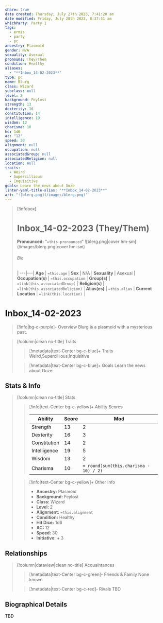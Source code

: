 ```yaml
---
share: true
date created: Thursday, July 27th 2023, 7:41:20 am
date modified: Friday, July 28th 2023, 8:37:51 am
whichParty: Party 1
tags:
  - ermis
  - party
  - pc
ancestry: Plasmoid
gender: N/A
sexuality: Asexual
pronouns: They/Them
condition: Healthy
aliases:
  - "**Inbox_14-02-2023**"
type: pc
name: Blurg
class: Wizard
subclass: null
level: 2
background: Feylost
strength: 13
dexterity: 16
constitution: 14
intelligence: 19
wisdom: 13
charisma: 10
hd: 1d6
ac: "12"
speed: 30
alignment: null
occupation: null
associatedGroup: null
associatedReligion: null
location: null
traits:
  - Weird
  - Supercillious
  - Inquisitive
goals: Learn the news about Ooze
linter-yaml-title-alias: "**Inbox_14-02-2023**"
art: "![blerg.png](/images/blerg.png)"
---
```


> [!infobox]
> # Inbox_14-02-2023 (They/Them)
> **Pronounced:**  "`=this.pronounced`"
> ![blerg.png|cover hm-sm](/images/blerg.png|cover hm-sm)
> ###### Bio
>  |
> ---|---|
> **Age** | `=this.age` |
> **Sex** | N/A |
> **Sexuality** | Asexual |
> **Occupation(s)** | `=this.occupation` |
> **Group(s)** | `=link(this.associatedGroup)` |
> **Religion(s)** | `=link(this.associatedReligion)` |
> **Alias(es)** | `=this.alias` |
> **Current Location** | `=link(this.location)` |

# **Inbox_14-02-2023**
> [!info|bg-c-purple]- Overview
> Blurg is a plasmoid with a mysterious past.

> [!column|clean no-title] Traits
> > [!metadata|text-Center bg-c-blue]+ Traits
> > Weird,Supercillious,Inquisitive
> 
> > [!metadata|text-Center bg-c-blue]+ Goals
> > Learn the news about Ooze

## Stats & Info
> [!column|clean no-title] Stats
> > [!info|text-Center bg-c-yellow]+ Ability Scores
> > 
>  > | Ability      | Score                | Mod                                        |
>  > |--------------|----------------------|--------------------------------------------|
>  > | Strength     | 13     | 2     |
>  > | Dexterity    | 16    | 3    |
>  > | Constitution | 14 | 2 |
>  > | Intelligence | 19 | 5 |
>  > | Wisdom       | 13       | 2       |
>  > | Charisma     | 10     | `= round(sum(this.charisma - 10) / 2)`     |
> 
> > [!info|text-Center bg-c-yellow]+ Other Info
> > - **Ancestry:**  Plasmoid
> > - **Background:** Feylost
> > - **Class:** Wizard
> > - **Level:** 2
> > - **Alignment:** `=this.alignment`
> > - **Condition:** Healthy
> > - **Hit Dice:** 1d6
> > - **AC:** 12
> > - **Speed:** 30
> > - **Initiative:** \+ 3


## Relationships
> [!column|dataview|clean no-title] Acquaintances
> > [!metadata|text-Center bg-c-green]- Friends & Family
> > None known
> 
> > [!metadata|text-Center bg-c-red]- Rivals
> > TBD
>

## Biographical Details

TBD
